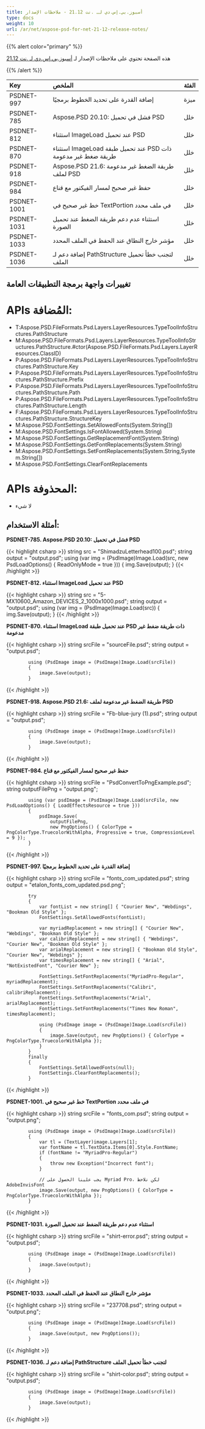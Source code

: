 ```yaml
---
title: أسبوز.بي.إس.دي لـ .نت 21.12 - ملاحظات الإصدار
type: docs
weight: 10
url: /ar/net/aspose-psd-for-net-21-12-release-notes/
---
```


{{% alert color="primary" %}} 

هذه الصفحة تحتوي على ملاحظات الإصدار لـ [أسبوز.بي.إس.دي لـ .نت 21.12](https://www.nuget.org/packages/Aspose.PSD/)

{{% /alert %}} 

|**Key**|**الملخص**|**الفئة**|
| :- | :- | :- |
|PSDNET-997|إضافة القدرة على تحديد الخطوط برمجيًا|ميزة|
|PSDNET-785|Aspose.PSD 20.10: فشل في تحميل PSD|خلل|
|PSDNET-812|استثناء ImageLoad عند تحميل PSD|خلل|
|PSDNET-870|استثناء ImageLoad عند تحميل طبقة PSD ذات طريقة ضغط غير مدعومة|خلل|
|PSDNET-918|Aspose.PSD 21.6: طريقة الضغط غير مدعومة لملف PSD|خلل|
|PSDNET-984|حفظ غير صحيح لمسار الفيكتور مع قناع|خلل|
|PSDNET-1001|خط غير صحيح في TextPortion في ملف محدد|خلل|
|PSDNET-1031|استثناء عدم دعم طريقة الضغط عند تحميل الصورة|خلل|
|PSDNET-1033|مؤشر خارج النطاق عند الحفظ في الملف المحدد|خلل|
|PSDNET-1036|إضافة دعم لـ PathStructure لتجنب خطأ تحميل الملف|خلل|

## **تغييرات واجهة برمجة التطبيقات العامة**
# **APIs المُضافة:**
- T:Aspose.PSD.FileFormats.Psd.Layers.LayerResources.TypeToolInfoStructures.PathStructure
- M:Aspose.PSD.FileFormats.Psd.Layers.LayerResources.TypeToolInfoStructures.PathStructure.#ctor(Aspose.PSD.FileFormats.Psd.Layers.LayerResources.ClassID)
- P:Aspose.PSD.FileFormats.Psd.Layers.LayerResources.TypeToolInfoStructures.PathStructure.Key
- P:Aspose.PSD.FileFormats.Psd.Layers.LayerResources.TypeToolInfoStructures.PathStructure.Prefix
- P:Aspose.PSD.FileFormats.Psd.Layers.LayerResources.TypeToolInfoStructures.PathStructure.Path
- P:Aspose.PSD.FileFormats.Psd.Layers.LayerResources.TypeToolInfoStructures.PathStructure.Length
- F:Aspose.PSD.FileFormats.Psd.Layers.LayerResources.TypeToolInfoStructures.PathStructure.StructureKey
- M:Aspose.PSD.FontSettings.SetAllowedFonts(System.String[])
- M:Aspose.PSD.FontSettings.IsFontAllowed(System.String)
- M:Aspose.PSD.FontSettings.GetReplacementFont(System.String)
- M:Aspose.PSD.FontSettings.GetFontReplacements(System.String)
- M:Aspose.PSD.FontSettings.SetFontReplacements(System.String,System.String[])
- M:Aspose.PSD.FontSettings.ClearFontReplacements

# **APIs المحذوفة:**
- لا شيء

## **أمثلة الاستخدام:**

**PSDNET-785. Aspose.PSD 20.10: فشل في تحميل PSD**

{{< highlight csharp >}}
            string src = "ShimadzuLetterhead100.psd";
            string output = "output.psd";
            using (var img = (PsdImage)Image.Load(src, new PsdLoadOptions() { ReadOnlyMode = true }))
            {
                img.Save(output);
            }
{{< /highlight >}}

**PSDNET-812. استثناء ImageLoad عند تحميل PSD**

{{< highlight csharp >}}
            string src = "5-MX10600_Amazon_DEVICES_2_1000x1000.psd";
            string output = "output.psd";
            using (var img = (PsdImage)Image.Load(src))
            {
                img.Save(output);
            }
{{< /highlight >}}

**PSDNET-870. استثناء ImageLoad عند تحميل طبقة PSD ذات طريقة ضغط غير مدعومة**

{{< highlight csharp >}}
            string srcFile = "sourceFile.psd";
            string output = "output.psd";

            using (PsdImage image = (PsdImage)Image.Load(srcFile))
            {
                image.Save(output);
            }
{{< /highlight >}}

**PSDNET-918. Aspose.PSD 21.6: طريقة الضغط غير مدعومة لملف PSD**

{{< highlight csharp >}}
            string srcFile = "Fb-blue-jury (1).psd";
            string output = "output.psd";

            using (PsdImage image = (PsdImage)Image.Load(srcFile))
            {
                image.Save(output);
            }
{{< /highlight >}}

**PSDNET-984. حفظ غير صحيح لمسار الفيكتور مع قناع**

{{< highlight csharp >}}
            string srcFile = "PsdConvertToPngExample.psd";
            string outputFilePng = "output.png";

            using (var psdImage = (PsdImage)Image.Load(srcFile, new PsdLoadOptions() { LoadEffectsResource = true }))
            {
                psdImage.Save(
                    outputFilePng,
                    new PngOptions() { ColorType = PngColorType.TruecolorWithAlpha, Progressive = true, CompressionLevel = 9 });
            }
{{< /highlight >}}

**PSDNET-997. إضافة القدرة على تحديد الخطوط برمجيًا**

{{< highlight csharp >}}
            string srcFile = "fonts_com_updated.psd";
            string output = "etalon_fonts_com_updated.psd.png";

            try
            {
                var fontList = new string[] { "Courier New", "Webdings", "Bookman Old Style" };
                FontSettings.SetAllowedFonts(fontList);

                var myriadReplacement = new string[] { "Courier New", "Webdings", "Bookman Old Style" };
                var calibriReplacement = new string[] { "Webdings", "Courier New", "Bookman Old Style" };
                var arialReplacement = new string[] { "Bookman Old Style", "Courier New", "Webdings" };
                var timesReplacement = new string[] { "Arial", "NotExistedFont", "Courier New" };

                FontSettings.SetFontReplacements("MyriadPro-Regular", myriadReplacement);
                FontSettings.SetFontReplacements("Calibri", calibriReplacement);
                FontSettings.SetFontReplacements("Arial", arialReplacement);
                FontSettings.SetFontReplacements("Times New Roman", timesReplacement);

                using (PsdImage image = (PsdImage)Image.Load(srcFile))
                {
                    image.Save(output, new PngOptions() { ColorType = PngColorType.TruecolorWithAlpha });
                }
            } 
            finally
            {
                FontSettings.SetAllowedFonts(null);
                FontSettings.ClearFontReplacements();
            }
{{< /highlight >}}

**PSDNET-1001. خط غير صحيح في TextPortion في ملف محدد**

{{< highlight csharp >}}
            string srcFile = "fonts_com.psd";
            string output = "output.png";

            using (PsdImage image = (PsdImage)Image.Load(srcFile))
            {
                var tl = (TextLayer)image.Layers[1];
                var fontName = tl.TextData.Items[0].Style.FontName;
                if (fontName != "MyriadPro-Regular")
                {
                    throw new Exception("Incorrect font");
                }

                // يجب علينا الحصول على Myriad Pro، لكن نلاحظ AdobeInvisFont
                image.Save(output, new PngOptions() { ColorType = PngColorType.TruecolorWithAlpha });
            }
{{< /highlight >}}

**PSDNET-1031. استثناء عدم دعم طريقة الضغط عند تحميل الصورة**

{{< highlight csharp >}}
            string srcFile = "shirt-error.psd";
            string output = "output.psd";

            using (PsdImage image = (PsdImage)Image.Load(srcFile))
            {
                image.Save(output);
            }
{{< /highlight >}}

**PSDNET-1033.  مؤشر خارج النطاق عند الحفظ في الملف المحدد**

{{< highlight csharp >}}
            string srcFile = "237708.psd";
            string output = "output.png";

            using (PsdImage image = (PsdImage)Image.Load(srcFile))
            {
                image.Save(output, new PngOptions());
            }
{{< /highlight >}}

**PSDNET-1036. إضافة دعم لـ PathStructure لتجنب خطأ تحميل الملف**

{{< highlight csharp >}}
            string srcFile = "shirt-color.psd";
            string output = "output.psd";

            using (PsdImage image = (PsdImage)Image.Load(srcFile))
            {
                image.Save(output);
            }
{{< /highlight >}}